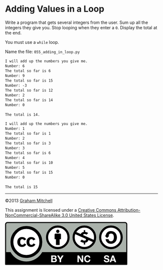 # Adding Values in a Loop

Write a program that gets several integers from the user. Sum
up all the integers they give you. Stop looping when they enter a `0`.
Display the total at the end.

You must use a `while` loop.

Name the file: `055_adding_in_loop.py`
```
I will add up the numbers you give me.
Number: 6
The total so far is 6
Number: 9
The total so far is 15
Number: -3
The total so far is 12
Number: 2
The total so far is 14
Number: 0

The total is 14.
```

```
I will add up the numbers you give me.
Number: 1
The total so far is 1
Number: 2
The total so far is 3
Number: 3
The total so far is 6
Number: 4
The total so far is 10
Number: 5
The total so far is 15
Number: 0

The total is 15
```

---


©2013 [Graham Mitchell]((https://programmingbydoing.com/))


This assignment is licensed under a
[Creative Commons Attribution-NonCommercial-ShareAlike 3.0 United States License](https://creativecommons.org/licenses/by-nc-sa/3.0/us/deed.en_US).  

![Creative Commons License](images/by-nc-sa.png)
